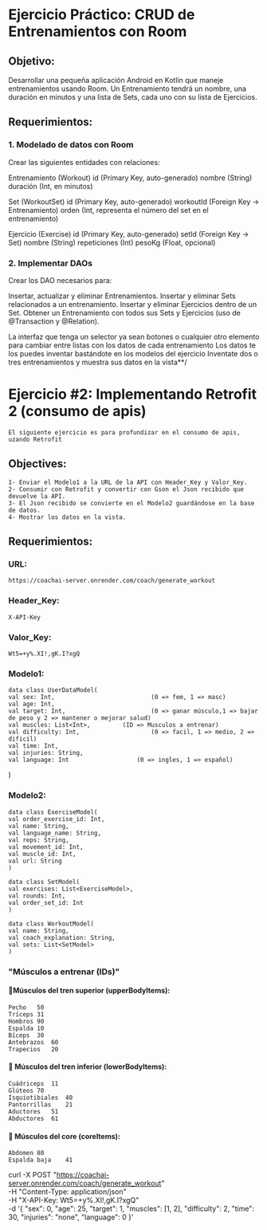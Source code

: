 # Ejercicio Práctico: CRUD de Entrenamientos con Room

## Objetivo:
Desarrollar una pequeña aplicación Android en Kotlin que maneje entrenamientos usando Room.
Un Entrenamiento tendrá un nombre, una duración en minutos y una lista de Sets, cada uno con su lista de Ejercicios.

## Requerimientos:
### 1. Modelado de datos con Room

Crear las siguientes entidades con relaciones:

Entrenamiento (Workout)
id (Primary Key, auto-generado)
nombre (String)
duración (Int, en minutos)

Set (WorkoutSet)
id (Primary Key, auto-generado)
workoutId (Foreign Key → Entrenamiento)
orden (Int, representa el número del set en el entrenamiento)

Ejercicio (Exercise)
id (Primary Key, auto-generado)
setId (Foreign Key → Set)
nombre (String)
repeticiones (Int)
pesoKg (Float, opcional)

### 2. Implementar DAOs

Crear los DAO necesarios para:

Insertar, actualizar y eliminar Entrenamientos.
Insertar y eliminar Sets relacionados a un entrenamiento.
Insertar y eliminar Ejercicios dentro de un Set.
Obtener un Entrenamiento con todos sus Sets y Ejercicios (uso de @Transaction y @Relation).

La interfaz que tenga un selector ya sean botones o cualquier otro elemento para cambiar entre listas con los datos de cada entrenamiento
Los datos te los puedes inventar bastándote en los modelos del ejercicio
Inventate dos o tres entrenamientos y muestra sus datos en la vista**/


# Ejercicio #2: Implementando Retrofit 2 (consumo de apis)
    El siguiente ejercicio es para profundizar en el consumo de apis, uzando Retrofit

## Objectives:
    
    1- Enviar el Modelo1 a la URL de la API con Header_Key y Valor_Key.
    2- Consumir con Retrofit y convertir con Gson el Json recibido que devuelve la API.
    3- El Json recibido se convierte en el Modelo2 guardándose en la base de datos.
    4- Mostrar los datos en la vista.

## Requerimientos:

### URL:
    https://coachai-server.onrender.com/coach/generate_workout

### Header_Key:
    X-API-Key

### Valor_Key:
    Wt5=+y%.XI!,gK.I?xgQ
    
### Modelo1: 
    data class UserDataModel(
    val sex: Int,                           (0 => fem, 1 => masc)
    val age: Int,
    val target: Int,                        (0 => ganar músculo,1 => bajar de peso y 2 => mantener o mejorar salud)
    val muscles: List<Int>,         (ID => Musculos a entrenar)
    val difficulty: Int,                    (0 => facil, 1 => medio, 2 => dificil)
    val time: Int,
    val injuries: String,
    val language: Int                   (0 => ingles, 1 => español)
)

### Modelo2: 

    data class ExerciseModel(
    val order_exercise_id: Int,
    val name: String,
    val language_name: String,
    val reps: String,
    val movement_id: Int,
    val muscle_id: Int,
    val url: String
    )

    data class SetModel(
    val exercises: List<ExerciseModel>,
    val rounds: Int,
    val order_set_id: Int
    )

    data class WorkoutModel(
    val name: String,
    val coach_explanation: String,
    val sets: List<SetModel>
    )

### "Músculos a entrenar (IDs)"

#### 💪Músculos del tren superior (upperBodyItems):
    Pecho	50
    Tríceps	31
    Hombros	90
    Espalda	10
    Bíceps	30
    Antebrazos	60
    Trapecios	20

#### 🦵 Músculos del tren inferior (lowerBodyItems):
    Cuádriceps	11
    Glúteos	70
    Isquiotibiales	40
    Pantorrillas	21
    Aductores	51
    Abductores	61

#### 🍫 Músculos del core (coreItems):
    Abdomen	80
    Espalda baja	41


curl 
-X POST "https://coachai-server.onrender.com/coach/generate_workout"   
-H "Content-Type: application/json"   
-H "X-API-Key: Wt5=+y%.XI!,gK.I?xgQ"   
-d '{
"sex": 0,
"age": 25,
"target": 1,
"muscles": [1, 2],
"difficulty": 2,
"time": 30,
"injuries": "none",
"language": 0
}'
